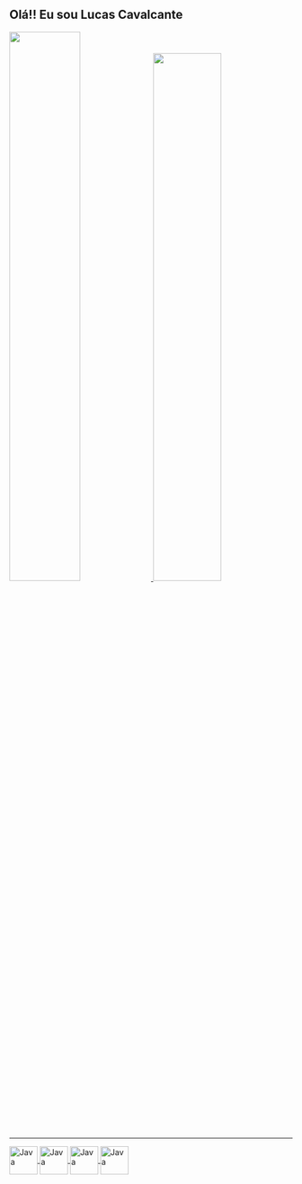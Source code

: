 ## Olá!! Eu sou Lucas Cavalcante

<div>
  <a href="https://github.com/Lucasjapa" />
  <img width="50%" src="https://github-readme-stats.vercel.app/api?username=Lucasjapa&show_icons=true&&theme=highcontrast&include_all_commits=true&count_private=true" />
  <img width="49%" src="https://github-readme-stats.vercel.app/api/top-langs/?username=Lucasjapa&layout=compact&langs_count=16&theme=highcontrast" />

</div>

<hr>

<div style="display: inline_block">
  <img align="center" alt="Java" width="50rem" src="https://cdn.jsdelivr.net/gh/devicons/devicon/icons/java/java-original.svg" />
  <img align="center" alt="Java" width="50rem" src="https://cdn.jsdelivr.net/gh/devicons/devicon/icons/spring/spring-original.svg" />
  <img align="center" alt="Java" width="50rem" src="https://cdn.jsdelivr.net/gh/devicons/devicon/icons/html5/html5-original.svg" />
  <img align="center" alt="Java" width="50rem" src="https://cdn.jsdelivr.net/gh/devicons/devicon/icons/css3/css3-original.svg" />
</div>
